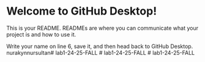# Welcome to GitHub Desktop!

This is your README. READMEs are where you can communicate what your project is and how to use it.

Write your name on line 6, save it, and then head back to GitHub Desktop.
nurakynnursultan#   l a b 1 - 2 4 - 2 5 - F A L L  
 #   l a b 1 - 2 4 - 2 5 - F A L L  
 #   l a b 1 - 2 4 - 2 5 - F A L L  
 